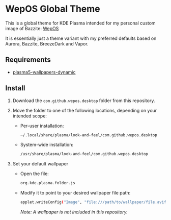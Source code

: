 # WepOS Global Theme
This is a global theme for KDE Plasma intended for my personal custom image of Bazzite: [WepOS](https://github.com/Wepeell/wepos)

It is essentially just a theme variant with my preferred defaults based on Aurora, Bazzite, BreezeDark and Vapor.

## Requirements
- [plasma5-wallpapers-dynamic](https://github.com/zzag/plasma5-wallpapers-dynamic)

## Install

1. Download the `com.github.wepos.desktop` folder from this repository.

2. Move the folder to one of the following locations, depending on your intended scope:

   - Per-user installation:
     ```bash
     ~/.local/share/plasma/look-and-feel/com.github.wepos.desktop
     ```

   - System-wide installation:
     ```bash
     /usr/share/plasma/look-and-feel/com.github.wepos.desktop
     ```

3. Set your default wallpaper
   - Open the file:
     ```bash
     org.kde.plasma.folder.js
     ```
   - Modify it to point to your desired wallpaper file path:
     ```bash
     applet.writeConfig("Image", "file:///path/to/wallpaper/file.avif")
     ```
     _Note: A wallpaper is not included in this repository._
